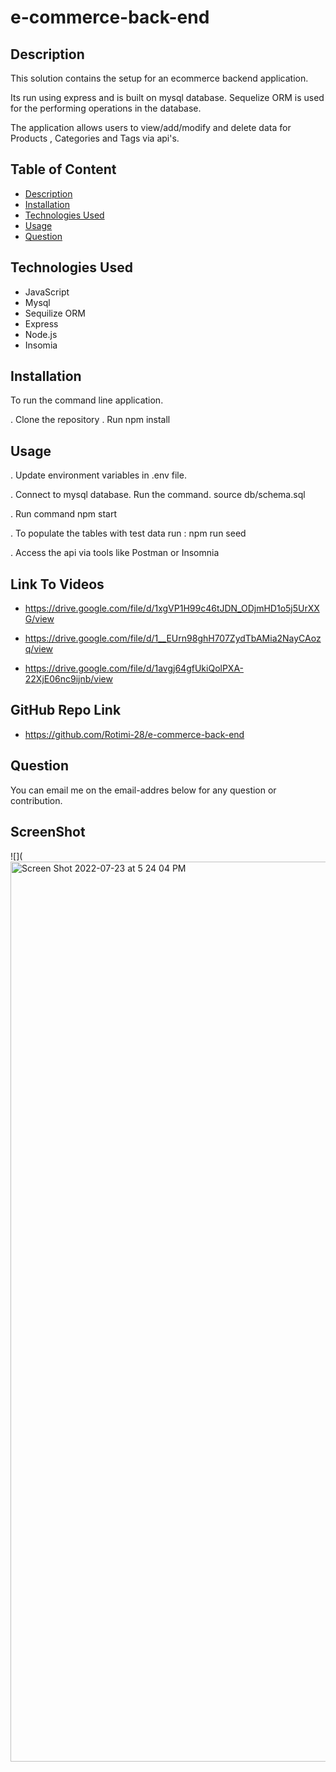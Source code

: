 # e-commerce-back-end

## Description
   This solution contains the setup for an ecommerce backend application. 

   Its run using express and is built on mysql database. Sequelize ORM is used for the performing operations in the database.
   
   The application allows users to view/add/modify and delete data for Products , Categories and Tags via api's.

## Table of Content
 * [Description](#description)
 * [Installation](#installation)
 * [Technologies Used](#technologiesused)
 * [Usage](#usage)
 * [Question](#question)

## Technologies Used
  * JavaScript
  * Mysql
  * Sequilize ORM
  * Express
  * Node.js
  * Insomia

## Installation
To run the command line application.

. Clone the repository
. Run npm install

## Usage
. Update environment variables in .env file.

. Connect to mysql database. Run the command. source db/schema.sql

. Run command npm start

. To populate the tables with test data run : npm run seed

. Access the api via tools like Postman or Insomnia


## Link To Videos
 * https://drive.google.com/file/d/1xgVP1H99c46tJDN_ODjmHD1o5j5UrXXG/view
 
 * https://drive.google.com/file/d/1__EUrn98ghH707ZydTbAMia2NayCAozq/view

* https://drive.google.com/file/d/1avgj64gfUkiQolPXA-22XjE06nc9ijnb/view



## GitHub Repo Link
 * https://github.com/Rotimi-28/e-commerce-back-end


## Question
 You can email me on the email-addres below for any question or contribution.
 
## ScreenShot
![](<img width="1440" alt="Screen Shot 2022-07-23 at 5 24 04 PM" src="https://user-images.githubusercontent.com/96090900/180627196-3f59320f-3b7b-447b-affb-3a65c5a1f450.png">
 

